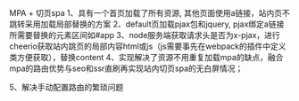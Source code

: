 MPA + 切页spa
1、具有一个首页加载了所有资源, 其他页面使用a链接，站内页不跳转采用加载局部替换的方案
2、default页加载pjax包和jquery, pjax绑定a链接所需要替换的元素区间如#app
3、node服务端获取请求头是否为x-pjax，进行cheerio获取站内跳页的局部内容html或js（js需要事先在webpack的插件中定义类方便获取），替换content
4、实现解决了资源不用重复加载mpa的缺点，融合mpa的路由优势与seo和ssr直刷再实现站内切页spa的无白屏情况；


5、解决手动配置路由的繁琐问题